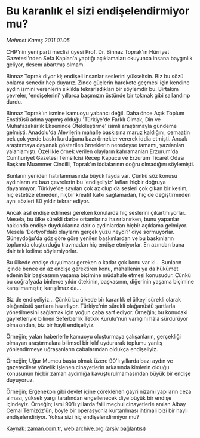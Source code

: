 # Bu karanlık el sizi endişelendirmiyor mu?

*Mehmet Kamış 2011.01.05*

<td class="columnist-detail">
<p>CHP'nin yeni parti meclisi üyesi Prof. Dr. Binnaz Toprak'ın Hürriyet Gazetesi'nden Sefa Kaplan'a yaptığı açıklamaları okuyunca insana baygınlık geliyor, desem abartmış olmam.</p>
<p>
<div id="haberMetinDiv">
<p>Binnaz Toprak diyor ki; endişeli insanlar seslerini yükseltsin. Biz bu sözü onlarca senedir hep duyarız. Zinde güçlerin harekete geçmesi için kendine aydın ismini verenlerin sıklıkla tekrarladıkları bir söylemdir bu. Birtakım çevreler, 'endişelerini' yıllarca başımızın üstünde bir tokmak gibi sallandırıp durdu. 
<p>Binnaz Toprak'ın ismine kamuoyu yabancı değil. Daha önce Açık Toplum Enstitüsü adına yapmış olduğu 'Türkiye'de Farklı Olmak, Din ve Muhafazakârlık Ekseninde Ötekileştirme' isimli araştırmayla gündeme gelmişti. Anadolu'da Alevilerin mahalle baskısına maruz kaldığını, cemaatin pek çok yerde baskı kurduğunu bazı örnekler vererek iddia etmişti. Ancak araştırmaya dayanak gösterilen örneklerin neredeyse tamamı, yazılanları yalanlamıştı. Özellikle örnek verilen olayların kahramanları Erzurum'da Cumhuriyet Gazetesi Temsilcisi Recep Kapucu ve Erzurum Ticaret Odası Başkanı Muammer Cindilli, Toprak'ın iddialarının doğru olmadığını söylemişti.
<p>Bunların yeniden hatırlanmasında büyük fayda var. Çünkü söz konusu aydınların ve bazı çevrelerin bu 'endişeliyiz' lafları hiçbir doğruya dayanmıyor. Türkiye'de sayıları çok az olup da sesleri çok çıkan bir kesim, hiç estetize etmeden, hiçbir kreatif katkı sağlamadan, hiç de değiştirmeden aynı sözleri 80 yıldır tekrar ediyor.
<p>Ancak asıl endişe edilmesi gereken konularda hiç seslerini çıkartmıyorlar. Mesela, bu ülke sürekli darbe ortamlarına hazırlanırken, bunu yapanlar hakkında endişe duyduklarına dair o aydınlardan hiçbir açıklama gelmiyor. Mesela 'Dörtyol'daki olayların gerçek yüzü neydi?' diye sormuyorlar. Güneydoğu'da göz göre göre yenilen baskınlardan ve bu baskınların toplumda oluşturduğu travmadan hiç endişe etmiyorlar. En azından buna dair tek kelime söylemiyorlar.
<p>Bu ülkede endişe duyulması gereken o kadar çok konu var ki... Bunların içinde bence en az endişe gerektiren konu, mahallenin ya da hükümet edenin bir başkasının yaşama biçimine müdahale etmesi konusudur. Çünkü bu coğrafyada binlerce yıldır ötekinin, başkasının, diğerinin yaşama biçimine karışılmamıştır, karışılmaz da...
<p>Biz de endişeliyiz... Çünkü bu ülkede bir karanlık el ülkeyi sürekli olarak olağanüstü şartlara hazırlıyor. Türkiye'nin sürekli olağanüstü şartlarla yönetilmesini sağlamak için yoğun çaba sarf ediyor. Örneğin; bu konudaki gayretleriyle bilinen Seferberlik Tetkik Kurulu'nun varlığını hâlâ sürdürüyor olmasından, biz bir hayli endişeliyiz.
<p>Örneğin; yalan haberlerle kamuoyu oluşturmaya çalışanların, gerçekliği olmayan araştırmalara bilimsel bir kılıf uydurarak toplumu yanlış yönlendirmeye uğraşanların çabalarından oldukça endişeliyiz.
<p>Örneğin; Uğur Mumcu başta olmak üzere 90'lı yıllarda bazı aydın ve gazetecilere yönelik işlenen cinayetlerin arkasında kimlerin olduğu konusunun hiçbir zaman aydınlığa kavuşturulmamasından büyük bir endişe duyuyoruz.
<p>Örneğin; Ergenekon gibi devlet içine çöreklenen gayri nizami yapıların ceza alması, yüksek yargı tarafından engellenecek diye büyük bir endişe içindeyiz. Örneğin; ismi 90'lı yıllarda faili meçhul cinayetlerle anılan Albay Cemal Temizöz'ün, böyle bir operasyonla kurtarılması ihtimali bizi bir hayli endişelendiriyor. Yoksa sizi hiç endişelendirmiyor mu? </p></p></p></p></p></p></p></p></p></div>
</p>
<a href="http://web.archive.org/web/20110119135411/mailto:m.kamis@zaman.com.tr">
</a></td>

Kaynak: [zaman.com.tr](http://zaman.com.tr/yazar.do?yazino=1074364), [web.archive.org (arşiv bağlantısı)](http://web.archive.org/web/20110119135411/http://www.zaman.com.tr:80/yazar.do?yazino=1074364)
